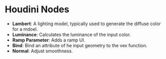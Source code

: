 # Houdini Nodes

- **Lambert**: A lighting model, typically used to generate the diffuse color for a mdoel.
- **Luminance**: Calculates the luminance of the input color.
- **Ramp Parameter**: Adds a ramp UI.
- **Bind**: Bind an attribute of he input geometry to the vex function.
- **Normal**: Adjust smoothness.
